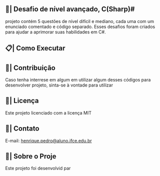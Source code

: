 ## 📑| Desafio de nível avançado, C(Sharp)#

 projeto contém 5 questões de nível difícil e mediano, cada uma com um enunciado comentado e código separado. Esses desafios foram criados para ajudar a aprimorar suas habilidades em C#.
 
 
## 📋| Como Executar

   

## 👥| Contribuição

 Caso tenha interrese em algum em utilizar algum desses códigos para desenvolver projeto, sinta-se à vontade para utilizar

## 📑| Licença

 Este projeto licenciado com a licença MIT
  
## 📱| Contato

   E-mail: henrique.pedro@aluno.ifce.edu.br

## 🌟| Sobre o Proje
Este projeto foi desenvolvid par
